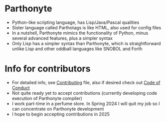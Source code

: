 # Parthonyte
* Python-like scripting language, has Lisp/Java/Pascal qualities
* Sister language called Parthotags is like HTML, also used for config files
* In a nutshell, Parthonyte mimics the functionality of Python, minus several advanced features, plus a simpler syntax
* Only Lisp has a simpler syntax than Parthonyte, which is straightforward unlike Lisp and other oddball languages like SNOBOL and Forth
# Info for contributors
* For detailed info, see [Contributing](CONTRIBUTING.md) file, also if desired check out [Code of Conduct](CODE_OF_CONDUCT.md)
* Not quite ready yet to accept contributions (currently developing code execution of Parthonyte compiler)
* I work part-time in a perfume store. In Spring 2024 I will quit my job so I can concentrate on Parthonyte development
* I hope to begin accepting contributions in 2025
